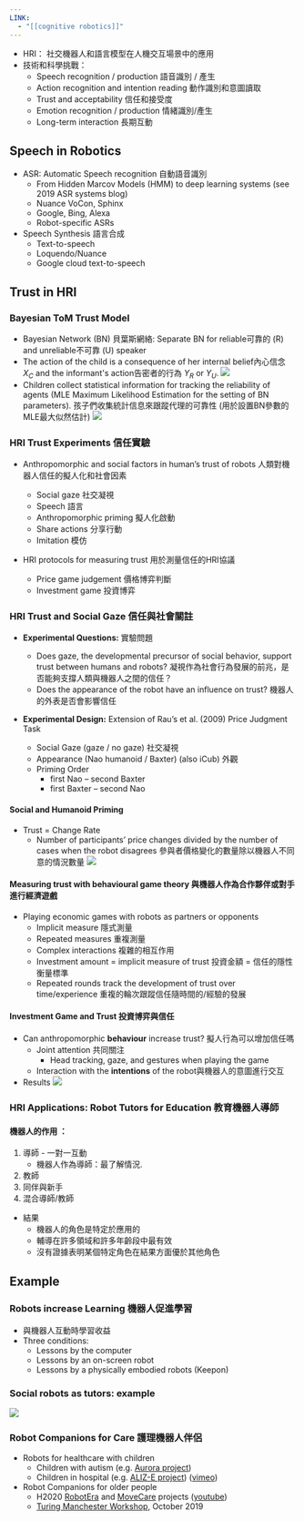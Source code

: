 ```yaml
---
LINK:
  - "[[cognitive robotics]]"
---
```


- HRI： 社交機器人和語言模型在人機交互場景中的應用
- 技術和科學挑戰：
	-  Speech recognition / production 語音識別 / 產生
	- Action recognition and intention reading 動作識別和意圖讀取
	- Trust and acceptability 信任和接受度
	- Emotion recognition / production 情緒識別/產生
	- Long-term interaction 長期互動



## Speech in Robotics 
- ASR: Automatic Speech recognition 自動語音識別
	- From Hidden Marcov Models (HMM) to deep learning systems (see 2019 ASR systems blog) 
	- Nuance VoCon, Sphinx
	- Google, Bing, Alexa
	- Robot-specific ASRs
- Speech Synthesis 語言合成
	- Text-to-speech 
	- Loquendo/Nuance
	- Google cloud text-to-speech





## Trust in HRI 

### Bayesian ToM Trust Model
- Bayesian Network (BN) 貝葉斯網絡: Separate BN for reliable可靠的 (R) and unreliable不可靠 (U) speaker 
- The action of the child is a consequence of her internal belief內心信念 $X_C$ and the informant's action告密者的行為 $Y_R$ or $Y_U$.
	![](PICTURE/Human-Robot%20Interaction%20(HRI)%20and%20Applications/c22e96000994ba467e5fcb7ae2f175f6_MD5.jpeg)
- Children collect statistical information for tracking the reliability of agents (MLE Maximum Likelihood Estimation for the setting of BN parameters). 孩子們收集統計信息來跟蹤代理的可靠性 (用於設置BN參數的MLE最大似然估計)
![](PICTURE/Human-Robot%20Interaction%20(HRI)%20and%20Applications/6f427de71890b6abade1eba8bb2d2e17_MD5.jpeg)




### HRI Trust Experiments 信任實驗
- Anthropomorphic and social factors in human’s trust of robots 人類對機器人信任的擬人化和社會因素
  - Social gaze 社交凝視
  - Speech 語言
  - Anthropomorphic priming 擬人化啟動
  - Share actions 分享行動
  - Imitation 模仿

- HRI protocols for measuring trust 用於測量信任的HRI協議
  - Price game judgement 價格博弈判斷
  - Investment game 投資博弈

### HRI Trust and Social Gaze 信任與社會關註

- **Experimental Questions:** 實驗問題
  - Does gaze, the developmental precursor of social behavior, support trust between humans and robots? 凝視作為社會行為發展的前兆，是否能夠支撐人類與機器人之間的信任？
  - Does the appearance of the robot have an influence on trust? 機器人的外表是否會影響信任

- **Experimental Design:** Extension of Rau’s et al. (2009) Price Judgment Task
  - Social Gaze (gaze / no gaze) 社交凝視
  - Appearance (Nao humanoid / Baxter) (also iCub) 外觀
  - Priming Order
    - first Nao – second Baxter
    - first Baxter – second Nao


#### Social and Humanoid Priming
- Trust = Change Rate
	- Number of participants’ price changes divided by the number of cases when the robot disagrees 參與者價格變化的數量除以機器人不同意的情況數量
	![](PICTURE/Human-Robot%20Interaction%20(HRI)%20and%20Applications/ce160b74b0e4539e1720118c4dc86021_MD5.jpeg) 
####  Measuring trust with behavioural game theory 與機器人作為合作夥伴或對手進行經濟遊戲
- Playing economic games with robots as partners or opponents 
	- Implicit measure 隱式測量
	- Repeated measures 重複測量
	- Complex interactions 複雜的相互作用
	- Investment amount = implicit measure of trust 投資金額 = 信任的隱性衡量標準
	- Repeated rounds track the development of trust over time/experience 重複的輪次跟蹤信任隨時間的/經驗的發展


#### Investment Game and Trust 投資博弈與信任

- Can anthropomorphic **behaviour** increase trust? 擬人行為可以增加信任嗎
  - Joint attention 共同關注
    - Head tracking, gaze, and gestures when playing the game
  - Interaction with the **intentions** of the robot與機器人的意圖進行交互
- Results
	![](PICTURE/Human-Robot%20Interaction%20(HRI)%20and%20Applications/25cb4cb6245d9ba3bc0ad58f76b17754_MD5.jpeg)


### HRI Applications: Robot Tutors for Education 教育機器人導師

#### 機器人的作用 ：
1. 導師 - 一對一互動
	- 機器人作為導師：最了解情況. 
2. 教師
3. 同伴與新手
4. 混合導師/教師 

- 結果
	- 機器人的角色是特定於應用的
	- 輔導在許多領域和許多年齡段中最有效
	- 沒有證據表明某個特定角色在結果方面優於其他角色


## Example

### Robots increase Learning  機器人促進學習
- 與機器人互動時學習收益
- Three conditions:
	- Lessons by the computer
	- Lessons by an on-screen robot 
	- Lessons by a physically embodied robots (Keepon)


### Social robots as tutors: example 
![](PICTURE/Human-Robot%20Interaction%20(HRI)%20and%20Applications/89ea267ae028b1e54ab87d38bf8b3607_MD5.jpeg)




### Robot Companions for Care 護理機器人伴侶


- Robots for healthcare with children
  - Children with autism (e.g. [Aurora project](#))
  - Children in hospital (e.g. [ALIZ-E project](#)) ([vimeo](#))
- Robot Companions for older people
  - H2020 [RobotEra](#) and [MoveCare](#) projects ([youtube](#))
  - [Turing Manchester Workshop](#), October 2019










